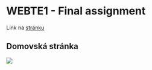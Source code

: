 # WEBTE1 - Final assignment

Link na [stránku](http://147.175.121.202/~xrichterova/Zfinal/)

## Domovská stránka
![](https://scontent.fbts7-1.fna.fbcdn.net/v/t1.15752-9/134373572_407866157225060_1194919617764278754_n.png?_nc_cat=111&ccb=2&_nc_sid=ae9488&_nc_ohc=IFCkAwFe37QAX9dR915&_nc_ht=scontent.fbts7-1.fna&oh=332d0066c2f62c2748096b56ea566e42&oe=600F1B3C)


